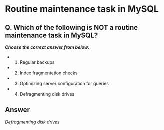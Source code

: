 # Routine maintenance task in MySQL

## Q. Which of the following is NOT a routine maintenance task in MySQL?
  
***Choose the correct answer from below:***

  - 1. Regular backups

  - 2. Index fragmentation checks

  - 3. Optimizing server configuration for queries

  - 4. Defragmenting disk drives


## Answer

*Defragmenting disk drives*
